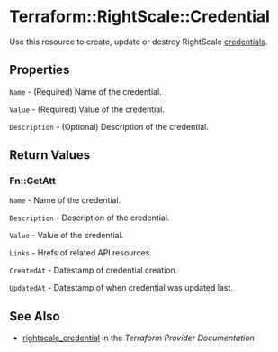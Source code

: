 # Terraform::RightScale::Credential

Use this resource to create, update or destroy RightScale [credentials](http://reference.rightscale.com/api1.5/resources/ResourceCredentials.html).

## Properties

`Name` - (Required) Name of the credential.

`Value` - (Required) Value of the credential.

`Description` - (Optional) Description of the credential.


## Return Values

### Fn::GetAtt

`Name` - Name of the credential.

`Description` - Description of the credential.

`Value` - Value of the credential.

`Links` - Hrefs of related API resources.

`CreatedAt` - Datestamp of credential creation.

`UpdatedAt` - Datestamp of when credential was updated last.

## See Also

* [rightscale_credential](https://www.terraform.io/docs/providers/rightscale/r/credential.html) in the _Terraform Provider Documentation_